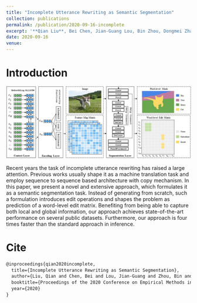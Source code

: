 ```yaml
---
title: "Incomplete Utterance Rewriting as Semantic Segmentation"
collection: publications
permalink: /publication/2020-09-16-incomplete
excerpt: '**Qian Liu**, Bei Chen, Jian-Guang Lou, Bin Zhou, Dongmei Zhang<br>In *Proceedings of the 2020 Conference on Empirical Methods in Natural Language Processing (**EMNLP-2020**)*'
date: 2020-09-16
venue:
---
```


Introduction
===

![Demo](/images/incomplete-demo.jpg)

Recent years the task of incomplete utterance rewriting has raised a large attention. Previous works usually shape it as a machine translation task and employ sequence to sequence based architecture with copy mechanism. In this paper, we present a novel and extensive approach, which formulates it as a semantic segmentation task. Instead of generating from scratch, such a formulation introduces edit operations and shapes the problem as prediction of a word-level edit matrix. Benefiting from being able to capture both local and global information, our approach achieves state-of-the-art performance on several public datasets. Furthermore, our approach is four times faster than the standard approach in inference.

Cite
===

```latex
@inproceedings{qian2020incomplete,
  title={Incomplete Utterance Rewriting as Semantic Segmentation},
  author={Liu, Qian and Chen, Bei and Lou, Jian-Guang and Zhou, Bin and Zhang, Dongmei},
  booktitle={Proceedings of the 2020 Conference on Empirical Methods in Natural Language Processing},
  year={2020}
}
```